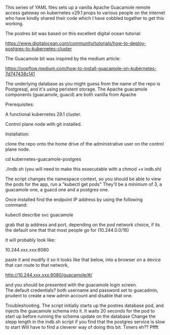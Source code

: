 This series of YAML files sets up a vanilla Apache Guacamole remote access gateway on kubernetes v29.1
props to various people on the internet who have kindly shared their code which I have cobbled togather to get this working.


The postres bit was based on this excellent digital ocean tutorial:

https://www.digitalocean.com/community/tutorials/how-to-deploy-postgres-to-kubernetes-cluster

The Guacamole bit was inspired by the medium article:

https://oopflow.medium.com/how-to-install-guacamole-on-kubernetes-7d747438c141


The underlying database as you might guess from the name of the repo is Postgresql, and it's using peristent storage.
The Apache guacamole components (guacamole, guacd) are both vanilla from Apache 



Prerequisites:

A functional kubernetes 29.1 cluster.

Control plane node with git installed.



Installation:

clone the repo onto the home drive of the administrative user on the control plane node.

cd kubernetes-guacamole-postgres

./indb.sh (you will need to make this esxecutable with a chmod +x indb.sh)

The script changes the namespace context, so you should be able to view the pods for the app, run a "kubectl get pods"
They'll be a minimum of 3, a guacamole one, a guacd one and a postgres one.

Once installed find the endpoint IP address by using the following command:

kubectl describe svc guacamole

grab that ip address and port, depending on the pod network choice, if its the default one that that most people go for (10.244.0.0/16)

it will probably look like: 

10.244.xxx.xxx:8080

paste it and modify it so it looks like that below, into a browser on a device that can route to that network,

http://10.244.xxx.xxx:8080/guacamole/#/

and you should be presented with the guacamole login screen.  
The default credentials? both username and password set to guacadmin, prudent to create a new admin account and disable that one.

Troubleshooting.
The script initially starts up the postres database pod, and injects the guacamole schema into it.
It waits 20 seconds for the pod to start up before running the schema update on the database
Change the slepp length in the indb.sh script if you find that the postgres service is slow to start
Will have to find a cleverer way of doing this bit. Timers eh?? Pffft

